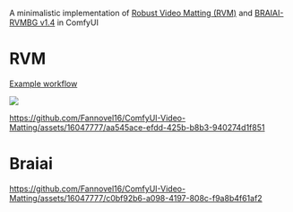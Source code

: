 A minimalistic implementation of [Robust Video Matting (RVM)](https://github.com/PeterL1n/RobustVideoMatting/) and [BRAIAI-RVMBG v1.4](https://huggingface.co/briaai/RMBG-1.4) in ComfyUI
# RVM
[Example workflow](./example_matting_workflow.json)

![](./example_matting_workflow.png)

https://github.com/Fannovel16/ComfyUI-Video-Matting/assets/16047777/aa545ace-efdd-425b-b8b3-940274d1f851
# Braiai

https://github.com/Fannovel16/ComfyUI-Video-Matting/assets/16047777/c0bf92b6-a098-4197-808c-f9a8b4f61af2



